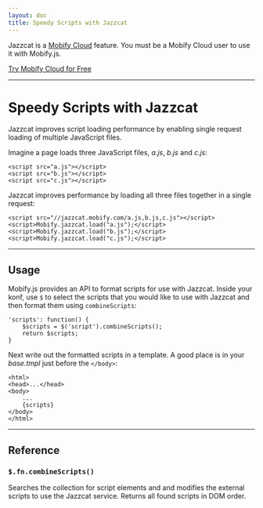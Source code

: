 ```yaml
---
layout: doc
title: Speedy Scripts with Jazzcat
---
```


Jazzcat is a [Mobify Cloud](https://cloud.mobify.com/) feature. You 
must be a Mobify Cloud user to use it with Mobify.js.

<a href="//cloud.mobify.com/" class="btn btn-primary rounded">Try Mobify Cloud for Free</a>

----

# Speedy Scripts with Jazzcat
 
Jazzcat improves script loading performance by enabling single request
loading of multiple JavaScript files.

Imagine a page loads three JavaScript files, _a.js_, _b.js_ and _c.js_:

    <script src="a.js"></script>
    <script src="b.js"></script>
    <script src="c.js"></script>

Jazzcat improves performance by loading all three files together in a
single request:

    <script src="//jazzcat.mobify.com/a.js,b.js,c.js"></script>
    <script>Mobify.jazzcat.load("a.js");</script>
    <script>Mobify.jazzcat.load("b.js");</script>
    <script>Mobify.jazzcat.load("c.js");</script>

----

## Usage

Mobify.js provides an API to format scripts for use with Jazzcat. 
Inside your konf, use `$` to select the scripts that you would like to 
use with Jazzcat and then format them using `combineScripts`:

    'scripts': function() {
        $scripts = $('script').combineScripts();
        return $scripts;
    }

Next write out the formatted scripts in a template. A good place is in 
your _base.tmpl_ just before the `</body>`:

    <html>
    <head>...</head>
    <body>
        ...
        {scripts}
    </body>
    </html>

---

## Reference

### `$.fn.combineScripts()`
    
Searches the collection for script elements and and modifies the 
external scripts to use the Jazzcat service. Returns all found scripts 
in DOM order.